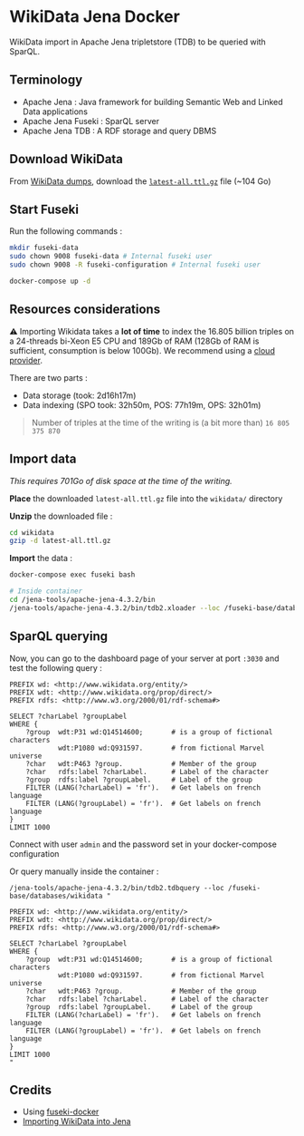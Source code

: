 # WikiData Jena Docker

WikiData import in Apache Jena tripletstore (TDB) to be queried with SparQL.

## Terminology

- Apache Jena : Java framework for building Semantic Web and Linked Data applications
- Apache Jena Fuseki : SparQL server
- Apache Jena TDB : A RDF storage and query DBMS

## Download WikiData

From [WikiData dumps](https://dumps.wikimedia.org/wikidatawiki/entities/), download the [`latest-all.ttl.gz`](https://dumps.wikimedia.org/wikidatawiki/entities/latest-all.ttl.gz) file (~104 Go)

## Start Fuseki

Run the following commands :

```bash
mkdir fuseki-data
sudo chown 9008 fuseki-data # Internal fuseki user
sudo chown 9008 -R fuseki-configuration # Internal fuseki user

docker-compose up -d
```

## Resources considerations

:warning: Importing Wikidata takes a **lot of time** to index the 16.805 billion triples on a 24-threads bi-Xeon E5 CPU and 189Gb of RAM (128Gb of RAM is sufficient, consumption is below 100Gb). We recommend using a [cloud provider](https://www.scaleway.com/en/elastic-metal/).

There are two parts :

- Data storage (took: 2d16h17m)
- Data indexing (SPO took: 32h50m, POS: 77h19m, OPS: 32h01m)

> Number of triples at the time of the writing is (a bit more than) `16 805 375 870`

## Import data

_This requires 701Go of disk space at the time of the writing._

**Place** the downloaded `latest-all.ttl.gz` file into the `wikidata/` directory

**Unzip** the downloaded file :

```bash
cd wikidata
gzip -d latest-all.ttl.gz
```

**Import** the data :

```bash
docker-compose exec fuseki bash

# Inside container
cd /jena-tools/apache-jena-4.3.2/bin
/jena-tools/apache-jena-4.3.2/bin/tdb2.xloader --loc /fuseki-base/databases/wikidata /wikidata/latest-all.ttl # this takes a LOT of time
```

## SparQL querying

Now, you can go to the dashboard page of your server at port `:3030` and test the following query :

```sparql
PREFIX wd: <http://www.wikidata.org/entity/>
PREFIX wdt: <http://www.wikidata.org/prop/direct/>
PREFIX rdfs: <http://www.w3.org/2000/01/rdf-schema#>

SELECT ?charLabel ?groupLabel
WHERE {
	?group 	wdt:P31 wd:Q14514600;  		# is a group of fictional characters
          	wdt:P1080 wd:Q931597.  		# from fictional Marvel universe
 	?char 	wdt:P463 ?group. 			# Member of the group
 	?char 	rdfs:label ?charLabel.		# Label of the character
 	?group 	rdfs:label ?groupLabel. 	# Label of the group
 	FILTER (LANG(?charLabel) = 'fr').	# Get labels on french language
 	FILTER (LANG(?groupLabel) = 'fr').	# Get labels on french language
}
LIMIT 1000
```

Connect with user `admin` and the password set in your docker-compose configuration

Or query manually inside the container :

```sparql
/jena-tools/apache-jena-4.3.2/bin/tdb2.tdbquery --loc /fuseki-base/databases/wikidata "

PREFIX wd: <http://www.wikidata.org/entity/>
PREFIX wdt: <http://www.wikidata.org/prop/direct/>
PREFIX rdfs: <http://www.w3.org/2000/01/rdf-schema#>

SELECT ?charLabel ?groupLabel
WHERE {
	?group 	wdt:P31 wd:Q14514600;  		# is a group of fictional characters
          	wdt:P1080 wd:Q931597.  		# from fictional Marvel universe
 	?char 	wdt:P463 ?group. 			# Member of the group
 	?char 	rdfs:label ?charLabel.		# Label of the character
 	?group 	rdfs:label ?groupLabel. 	# Label of the group
 	FILTER (LANG(?charLabel) = 'fr').	# Get labels on french language
 	FILTER (LANG(?groupLabel) = 'fr').	# Get labels on french language
}
LIMIT 1000
"
```

## Credits

- Using [fuseki-docker](https://github.com/SemanticComputing/fuseki-docker)
- [Importing WikiData into Jena](https://muncca.com/2019/02/14/wikidata-import-in-apache-jena/#top)
